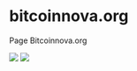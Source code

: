 # bitcoinnova.org
Page Bitcoinnova.org

<img src="https://fotos.subefotos.com/61e37d778d6838055b14d64483fa5637o.png">
<img src="https://fotos.subefotos.com/0e3234a31762357f34e4d6d8e575fc54o.png">
